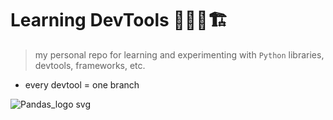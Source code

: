 # Learning DevTools 🙇🏻🐍🏗  
>my personal repo for learning and experimenting with `Python` libraries, devtools, frameworks, etc.

- every devtool = one branch

![Pandas_logo svg](https://user-images.githubusercontent.com/7769683/220074028-244d92a6-2253-466a-afac-0a97fc98a74e.png)
